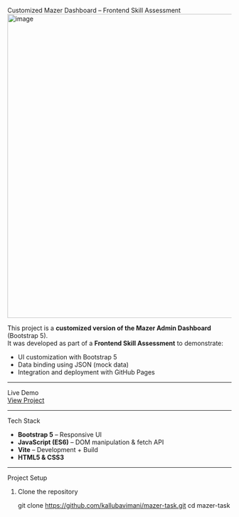  Customized Mazer Dashboard – Frontend Skill Assessment  
 <img width="1326" height="682" alt="image" src="https://github.com/user-attachments/assets/0e109b40-3712-4a0a-87d2-722eb8bb473b" />


This project is a **customized version of the Mazer Admin Dashboard** (Bootstrap 5).  
It was developed as part of a **Frontend Skill Assessment** to demonstrate:  

- UI customization with Bootstrap 5  
-  Data binding using JSON (mock data)  
-  Integration and deployment with GitHub Pages  

---
Live Demo  
 [View Project](https://kallubavimani.github.io/mazer-task/)  

---

 Tech Stack  
- **Bootstrap 5** – Responsive UI  
- **JavaScript (ES6)** – DOM manipulation & fetch API  
- **Vite** – Development + Build  
- **HTML5 & CSS3**  

---

 Project Setup  

1. Clone the repository  
   
   git clone https://github.com/kallubavimani/mazer-task.git
   cd mazer-task
